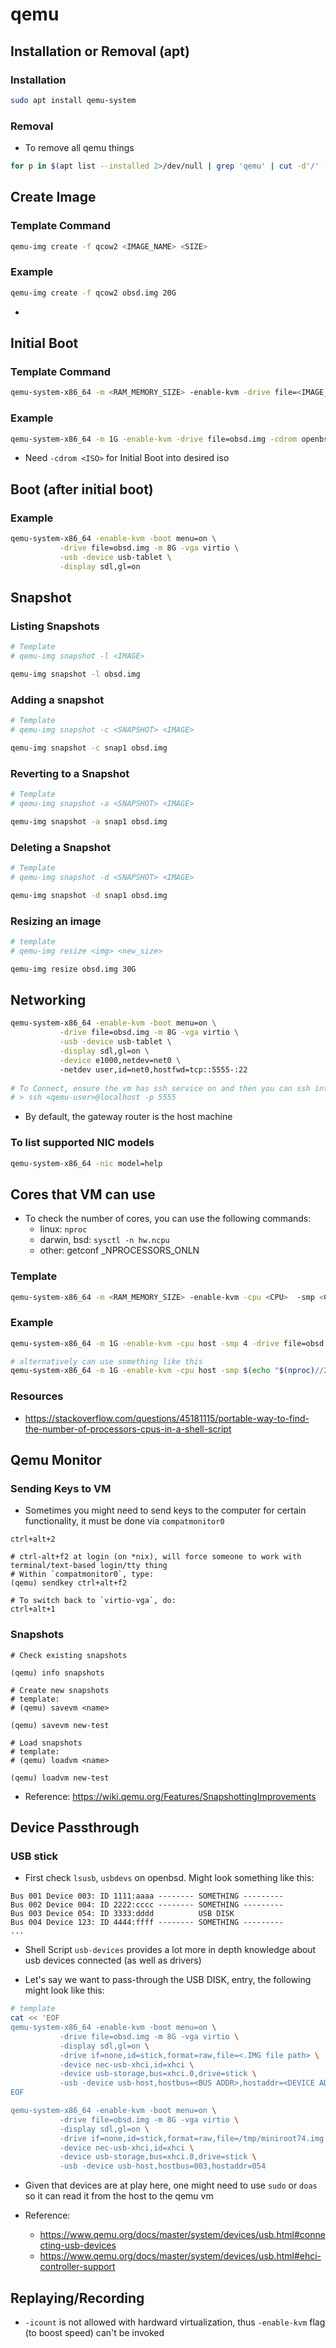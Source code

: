 # qemu

## Installation or Removal (apt)

### Installation
```sh
sudo apt install qemu-system
```

### Removal
- To remove all qemu things
```sh
for p in $(apt list --installed 2>/dev/null | grep 'qemu' | cut -d'/' -f1); do sudo apt remove -y $s; done
```

## Create Image
### Template Command
```bash
qemu-img create -f qcow2 <IMAGE_NAME> <SIZE>
```

### Example
```bash
qemu-img create -f qcow2 obsd.img 20G
```
- 


## Initial Boot
### Template Command
```bash
qemu-system-x86_64 -m <RAM_MEMORY_SIZE> -enable-kvm -drive file=<IMAGE_NAME> -cdrom <DISTRO_ISO_FILE> -boot order=d -display sdl,gl=on
```

### Example 
```bash
qemu-system-x86_64 -m 1G -enable-kvm -drive file=obsd.img -cdrom openbsd-install73.iso -boot order=d -display sdl,gl=on
```
- Need `-cdrom <ISO>` for Initial Boot into desired iso


## Boot (after initial boot)
### Example
```bash
qemu-system-x86_64 -enable-kvm -boot menu=on \
		   -drive file=obsd.img -m 8G -vga virtio \
		   -usb -device usb-tablet \
		   -display sdl,gl=on
```


## Snapshot
### Listing Snapshots
```bash
# Template
# qemu-img snapshot -l <IMAGE>

qemu-img snapshot -l obsd.img
```


### Adding a snapshot
```bash
# Template
# qemu-img snapshot -c <SNAPSHOT> <IMAGE>

qemu-img snapshot -c snap1 obsd.img
```

### Reverting to a Snapshot
```bash
# Template
# qemu-img snapshot -a <SNAPSHOT> <IMAGE>

qemu-img snapshot -a snap1 obsd.img
```

### Deleting a Snapshot
```bash
# Template
# qemu-img snapshot -d <SNAPSHOT> <IMAGE>

qemu-img snapshot -d snap1 obsd.img
```

### Resizing an image
```bash
# template
# qemu-img resize <img> <new_size>

qemu-img resize obsd.img 30G
```

## Networking

```bash
qemu-system-x86_64 -enable-kvm -boot menu=on \
		   -drive file=obsd.img -m 8G -vga virtio \
		   -usb -device usb-tablet \
		   -display sdl,gl=on \
           -device e1000,netdev=net0 \ 
           -netdev user,id=net0,hostfwd=tcp::5555-:22
           
# To Connect, ensure the vm has ssh service on and then you can ssh into the qemu vm:
# > ssh <qemu-user>@localhost -p 5555
```





- By default, the gateway router is the host machine 


### To list supported NIC models
```bash
qemu-system-x86_64 -nic model=help
```

## Cores that VM can use
- To check the number of cores, you can use the following commands:
  - linux: `nproc`
  - darwin, bsd: `sysctl -n hw.ncpu`
  - other: getconf _NPROCESSORS_ONLN

### Template
```bash
qemu-system-x86_64 -m <RAM_MEMORY_SIZE> -enable-kvm -cpu <CPU>  -smp <CORES> -drive file=<IMAGE_NAME> -cdrom <DISTRO_ISO_FILE> -boot order=d -display sdl,gl=on
```

### Example 
```bash
qemu-system-x86_64 -m 1G -enable-kvm -cpu host -smp 4 -drive file=obsd.img -cdrom openbsd-install73.iso -boot order=d -display sdl,gl=on

# alternatively can use something like this
qemu-system-x86_64 -m 1G -enable-kvm -cpu host -smp $(echo "$(nproc)//2" | bc | cut -d'.' -f1) -drive file=obsd.img -cdrom openbsd-install73.iso -boot order=d -display sdl,gl=on
```


### Resources
- https://stackoverflow.com/questions/45181115/portable-way-to-find-the-number-of-processors-cpus-in-a-shell-script



## Qemu Monitor

### Sending Keys to VM
- Sometimes you might need to send keys to the computer for certain functionality, it must be done via `compatmonitor0`
```keys
ctrl+alt+2

# ctrl-alt+f2 at login (on *nix), will force someone to work with terminal/text-based login/tty thing
# Within `compatmonitor0`, type:
(qemu) sendkey ctrl+alt+f2

# To switch back to `virtio-vga`, do:
ctrl+alt+1
```

### Snapshots

```keys
# Check existing snapshots

(qemu) info snapshots

# Create new snapshots
# template:
# (qemu) savevm <name>

(qemu) savevm new-test

# Load snapshots
# template:
# (qemu) loadvm <name>

(qemu) loadvm new-test

```

- Reference: https://wiki.qemu.org/Features/SnapshottingImprovements


## Device Passthrough 

### USB stick

- First check `lsusb`, `usbdevs` on openbsd. Might look something like this:
```
Bus 001 Device 003: ID 1111:aaaa -------- SOMETHING ---------
Bus 002 Device 004: ID 2222:cccc -------- SOMETHING ---------
Bus 003 Device 054: ID 3333:dddd          USB DISK
Bus 004 Device 123: ID 4444:ffff -------- SOMETHING ---------
...
```

- Shell Script `usb-devices` provides a lot more in depth knowledge about usb devices connected (as well as drivers)


- Let's say we want to pass-through the USB DISK, entry, the following might look like this:

```bash
# template 
cat << 'EOF
qemu-system-x86_64 -enable-kvm -boot menu=on \
		   -drive file=obsd.img -m 8G -vga virtio \
		   -display sdl,gl=on \
           -drive if=none,id=stick,format=raw,file=<.IMG file path> \
           -device nec-usb-xhci,id=xhci \
           -device usb-storage,bus=xhci.0,drive=stick \
           -usb -device usb-host,hostbus=<BUS ADDR>,hostaddr=<DEVICE ADDR>
EOF

qemu-system-x86_64 -enable-kvm -boot menu=on \
		   -drive file=obsd.img -m 8G -vga virtio \
		   -display sdl,gl=on \
           -drive if=none,id=stick,format=raw,file=/tmp/miniroot74.img \
           -device nec-usb-xhci,id=xhci \
           -device usb-storage,bus=xhci.0,drive=stick \
           -usb -device usb-host,hostbus=003,hostaddr=054

```

- Given that devices are at play here, one might need to use `sudo` or `doas` so it can read it from the host to the qemu vm

- Reference:
  - https://www.qemu.org/docs/master/system/devices/usb.html#connecting-usb-devices
  - https://www.qemu.org/docs/master/system/devices/usb.html#ehci-controller-support

## Replaying/Recording
- `-icount` is not allowed with hardward virtualization, thus `-enable-kvm` flag (to boost speed) can't be invoked
